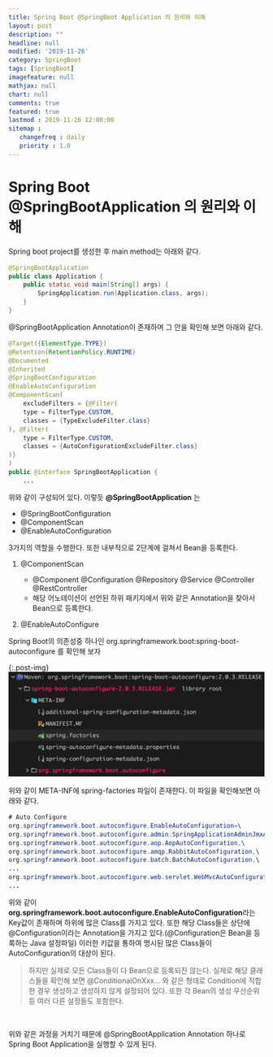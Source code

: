 ```yaml
---
title: Spring Boot @SpringBoot Application 의 원리와 이해
layout: post
description: ""
headline: null
modified: '2019-11-26'
category: SpringBoot
tags: [SpringBoot]
imagefeature: null
mathjax: null
chart: null
comments: true
featured: true
lastmod : 2019-11-26 12:00:00
sitemap :  
   changefreq : daily
   priority : 1.0
---
```


# Spring Boot @SpringBootApplication 의 원리와 이해

Spring boot project를 생성한 후 main method는 아래와 같다.

```java
@SpringBootApplication
public class Application {
    public static void main(String[] args) {
        SpringApplication.run(Application.class, args);
    }
}
```

@SpringBootApplication Annotation이 존재하며 그 안을 확인해 보면 아래와 같다.

```java
@Target({ElementType.TYPE})
@Retention(RetentionPolicy.RUNTIME)
@Documented
@Inherited
@SpringBootConfiguration
@EnableAutoConfiguration
@ComponentScan(
    excludeFilters = {@Filter(
    type = FilterType.CUSTOM,
    classes = {TypeExcludeFilter.class}
), @Filter(
    type = FilterType.CUSTOM,
    classes = {AutoConfigurationExcludeFilter.class}
)}
)
public @interface SpringBootApplication {
    ...
```


위와 같이 구성되어 있다.
이렇듯 **@SpringBootApplication** 는 

- @SpringBootConfiguration
- @ComponentScan
- @EnableAutoConfiguration

3가지의 역할을 수행한다. 또한 내부적으로 2단계에 걸쳐서 Bean을 등록한다.

1. @ComponentScan 
    - @Component @Configuration @Repository @Service @Controller @RestController 
    - 해당 어노테이션이 선언된 하위 패키지에서 위와 같은 Annotation을 찾아서 Bean으로 등록한다.

2. @EnableAutoConfigure

Spring Boot의 의존성중 하나인 org.springframework.boot:spring-boot-autoconfigure 를 확인해 보자

{:.post-img}
![spring-boot-autoconfigure](/images/post/EnableAutoConfiguration/spring-boot-autuconfigure.png) 

위와 같이 META-INF에 spring-factories 파일이 존재한다. 이 파일을 확인해보면 아래와 같다.

```java
# Auto Configure
org.springframework.boot.autoconfigure.EnableAutoConfiguration=\
org.springframework.boot.autoconfigure.admin.SpringApplicationAdminJmxAutoConfiguration,\
org.springframework.boot.autoconfigure.aop.AopAutoConfiguration,\
org.springframework.boot.autoconfigure.amqp.RabbitAutoConfiguration,\
org.springframework.boot.autoconfigure.batch.BatchAutoConfiguration,\
...
org.springframework.boot.autoconfigure.web.servlet.WebMvcAutoConfiguration,\
...
```

위와 같이 **org.springframework.boot.autoconfigure.EnableAutoConfiguration**라는 Key값이 존재하며 하위에 많은 Class를 가지고 있다. 또한 해당 Class들은 상단에 @Configuration이라는 Annotation을 가지고 있다.(@Configuration은 Bean을 등록하는 Java 설정파일) 이러한 키값을 통하여 명시된 많은 Class들이 AutoConfiguration의 대상이 된다.

> 하지만 실제로 모든 Class들이 다 Bean으로 등록되진 않는다. 실제로 해당 클래스들을 확인해 보면 @ConditionalOnXxx... 와 같은 형태로 Condition에 적합한 경우 생성하고 생성하지 않게 설정되어 있다. 또한 각 Bean의 생성 우선순위 등 여러 다른 설정들도 포함한다.

<br />

위와 같은 과정을 거치기 때문에 @SpringBootApplication Annotation 하나로 Spring Boot Application을 실행할 수 있게 된다.